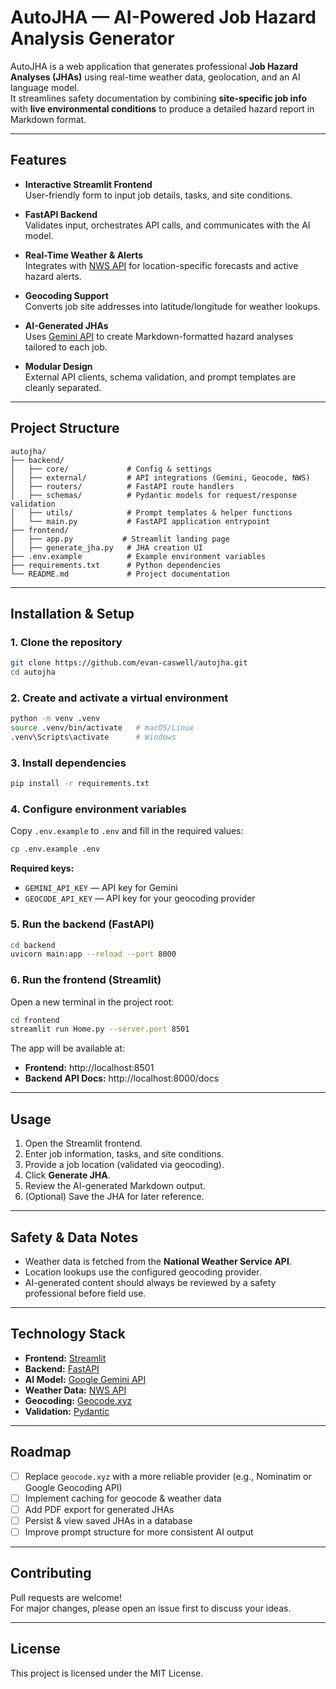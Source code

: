 # AutoJHA — AI-Powered Job Hazard Analysis Generator

AutoJHA is a web application that generates professional **Job Hazard Analyses (JHAs)** using real-time weather data, geolocation, and an AI language model.  
It streamlines safety documentation by combining **site-specific job info** with **live environmental conditions** to produce a detailed hazard report in Markdown format.

---

## Features

- **Interactive Streamlit Frontend**  
  User-friendly form to input job details, tasks, and site conditions.

- **FastAPI Backend**  
  Validates input, orchestrates API calls, and communicates with the AI model.

- **Real-Time Weather & Alerts**  
  Integrates with [NWS API](https://www.weather.gov/documentation/services-web-api) for location-specific forecasts and active hazard alerts.

- **Geocoding Support**  
  Converts job site addresses into latitude/longitude for weather lookups.

- **AI-Generated JHAs**  
  Uses [Gemini API](https://ai.google.dev/) to create Markdown-formatted hazard analyses tailored to each job.

- **Modular Design**  
  External API clients, schema validation, and prompt templates are cleanly separated.

---

## Project Structure

```
autojha/
├── backend/
│   ├── core/             # Config & settings
│   ├── external/         # API integrations (Gemini, Geocode, NWS)
│   ├── routers/          # FastAPI route handlers
│   ├── schemas/          # Pydantic models for request/response validation
│   ├── utils/            # Prompt templates & helper functions
│   └── main.py           # FastAPI application entrypoint
├── frontend/
│   ├── app.py           # Streamlit landing page
│   ├── generate_jha.py   # JHA creation UI
├── .env.example          # Example environment variables
├── requirements.txt      # Python dependencies
└── README.md             # Project documentation
```

---

## Installation & Setup

### 1. Clone the repository
```bash
git clone https://github.com/evan-caswell/autojha.git
cd autojha
```

### 2. Create and activate a virtual environment
```bash
python -m venv .venv
source .venv/bin/activate   # macOS/Linux
.venv\Scripts\activate      # Windows
```

### 3. Install dependencies
```bash
pip install -r requirements.txt
```

### 4. Configure environment variables
Copy `.env.example` to `.env` and fill in the required values:
```bash
cp .env.example .env
```
**Required keys:**
- `GEMINI_API_KEY` — API key for Gemini
- `GEOCODE_API_KEY` — API key for your geocoding provider

### 5. Run the backend (FastAPI)
```bash
cd backend
uvicorn main:app --reload --port 8000
```

### 6. Run the frontend (Streamlit)
Open a new terminal in the project root:
```bash
cd frontend
streamlit run Home.py --server.port 8501
```

The app will be available at:
- **Frontend:** http://localhost:8501  
- **Backend API Docs:** http://localhost:8000/docs

---

## Usage

1. Open the Streamlit frontend.
2. Enter job information, tasks, and site conditions.
3. Provide a job location (validated via geocoding).
4. Click **Generate JHA**.
5. Review the AI-generated Markdown output.
6. (Optional) Save the JHA for later reference.

---

## Safety & Data Notes

- Weather data is fetched from the **National Weather Service API**.
- Location lookups use the configured geocoding provider.
- AI-generated content should always be reviewed by a safety professional before field use.

---

## Technology Stack

- **Frontend:** [Streamlit](https://streamlit.io/)
- **Backend:** [FastAPI](https://fastapi.tiangolo.com/)
- **AI Model:** [Google Gemini API](https://ai.google.dev/)
- **Weather Data:** [NWS API](https://www.weather.gov/documentation/services-web-api)
- **Geocoding:** [Geocode.xyz](https://geocode.xyz/)
- **Validation:** [Pydantic](https://docs.pydantic.dev/)

---

## Roadmap

- [ ] Replace `geocode.xyz` with a more reliable provider (e.g., Nominatim or Google Geocoding API)
- [ ] Implement caching for geocode & weather data
- [ ] Add PDF export for generated JHAs
- [ ] Persist & view saved JHAs in a database
- [ ] Improve prompt structure for more consistent AI output

---

## Contributing

Pull requests are welcome!  
For major changes, please open an issue first to discuss your ideas.

---

## License

This project is licensed under the MIT License.  


